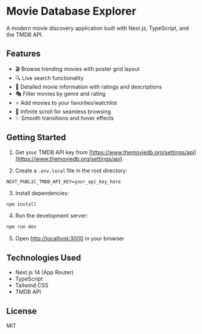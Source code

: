 # Movie Database Explorer

A modern movie discovery application built with Next.js, TypeScript, and the TMDB API.

## Features

- 🎬 Browse trending movies with poster grid layout
- 🔍 Live search functionality
- 📝 Detailed movie information with ratings and descriptions
- 🎭 Filter movies by genre and rating
- ⭐ Add movies to your favorites/watchlist
- 📜 Infinite scroll for seamless browsing
- ✨ Smooth transitions and hover effects

## Getting Started

1. Get your TMDB API key from [https://www.themoviedb.org/settings/api](https://www.themoviedb.org/settings/api)

2. Create a `.env.local` file in the root directory:
```
NEXT_PUBLIC_TMDB_API_KEY=your_api_key_here
```

3. Install dependencies:
```bash
npm install
```

4. Run the development server:
```bash
npm run dev
```

5. Open [http://localhost:3000](http://localhost:3000) in your browser

## Technologies Used

- Next.js 14 (App Router)
- TypeScript
- Tailwind CSS
- TMDB API

## License

MIT
